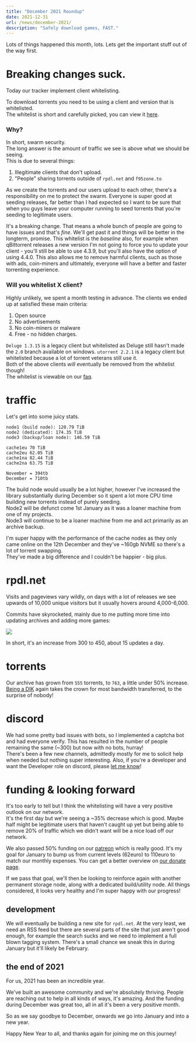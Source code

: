 ```yaml
---
title: "December 2021 Roundup"
date: 2021-12-31
url: /news/december-2021/
description: "Safely download games, FAST."
---
```


Lots of things happened this month, lots. Lets get the important stuff out of the way first.

# Breaking changes suck.

Today our tracker implement client whitelisting.  

To download torrents you need to be using a client and version that is whitelisted.  
The whitelist is short and carefully picked, you can view it [here](/faq/).  

### Why?

In short, swarm security.  
The long answer is the amount of traffic we see is above what we should be seeing.  
This is due to several things:
1. Illegitimate clients that don't upload.
2. "People" sharing torrents outside of `rpdl.net` and `f95zone.to`  

As we create the torrents and our users upload to each other, there's a responsibility on me to protect the swarm. Everyone is super good at seeding releases, far better than I had expected so I want to be sure that when you guys leave your computer running to seed torrents that you're seeding to legitimate users.

It's a breaking change. That means a whole bunch of people are going to have issues and that's _fine_. We'll get past it and things will be better in the longterm, promise. This whitelist is the _baseline_ also, for example when qBittorrent releases a new version I'm not going to force you to update your client - you'll still be able to use 4.3.9, but you'll also have the option of using 4.4.0.
This also allows me to remove harmful clients, such as those with ads, coin-miners and ultimately, everyone will have a better and faster torrenting experience.

### Will you whitelist X client?

Highly unlikely, we spent a month testing in advance. The clients we ended up at satisfied these main criteria:

1. Open source
2. No advertisements
3. No coin-miners or malware
4. Free - no hidden charges.

`Deluge 1.3.15` is a legacy client but whitelisted as Deluge still hasn't made the `2.0` branch available on windows.
`utorrent 2.2.1` is a legacy client but whitelisted because a lot of torrent veterans still use it.  
Both of the above clients _will_ eventually be removed from the whitelist though!  
The whitelist is viewable on our [faq](/faq/).


# traffic

Let's get into some juicy stats.

```
node1 (build node): 120.79 TiB
node2 (dedicated): 174.35 TiB
node3 (backup/loan node): 146.59 TiB

cache1eu 70 TiB
cache2eu 62.05 TiB
cache1na 82.44 TiB
cache2na 63.75 TiB

November = 394tb
December = 710tb
```

The build node would usually be a lot higher, however I've increased the library substantially during December so it spent a lot more CPU time building new torrents instead of purely seeding.  
Node2 will be defunct come 1st January as it was a loaner machine from one of my projects.  
Node3 will continue to be a loaner machine from me and act primarily as an archive backup.  

I'm super happy with the performance of the cache nodes as they only came online on the 12th December and they've ~160gb NVME so there's a lot of torrent swapping.  
They've made a big difference and I couldn't be happier - big plus.

# rpdl.net

Visits and pageviews vary wildly, on days with a lot of releases we see upwards of 10,000 unique visitors but it usually hovers around 4,000-6,000.

Commits have skyrocketed, mainly due to me putting more time into updating archives and adding more games:

![](/images/commits-december.png)

In short, it's an increase from 300 to 450, about 15 updates a day.

# torrents

Our archive has grown from `555` torrents, to `763`, a little under 50% increase.  
[Being a DIK](/games/beingadik) again takes the crown for most bandwidth transferred, to the surprise of nobody!

# discord

We had some pretty bad issues with bots, so I implemented a captcha bot and had everyone verify. This has resulted in the number of people remaining the same (~300) but now with no bots, hurray!  
There's been a few new channels, admittedly mostly for me to solicit help when needed but nothing super interesting. Also, if you're a developer and want the Developer role on discord, please [let me know](/discord/)!

# funding & looking forward

It's too early to tell but I think the whitelisting will have a very positive outlook on our network.  
It's the first day but we're seeing a ~35% decrease which is good. Maybe half might be legitimate users that haven't caught up yet but being able to remove 20% of traffic which we didn't want will be a nice load off our network.  

We also passed 50% funding on our [patreon](https://patreon.com/rpdl) which is really good. It's my goal for January to bump us from current levels (62euro) to 110euro to match our monthly expenses. You can get a better overview on [our donate page](/donate/).  

If we pass that goal, we'll then be looking to reinforce again with another permanent storage node, along with a dedicated build/utility node.
All things considered, it looks very healthy and I'm super happy with our progress!

## development

We will eventually be building a new site for `rpdl.net`. At the very least, we need an RSS feed but there are several parts of the site that just aren't good enough, for example the search sucks and we need to implement a full blown tagging system.
There's a small chance we sneak this in during January but it'll likely be February.

## the end of 2021

For us, 2021 has been an incredible year.  

We've built an awesome community and we're absolutely thriving. People are reaching out to help in all kinds of ways, it's amazing. And the funding during December was great too, all in all it's been a very positive month.

So as we say goodbye to December, onwards we go into January and into a new year.  

Happy New Year to all, and thanks again for joining me on this journey!
